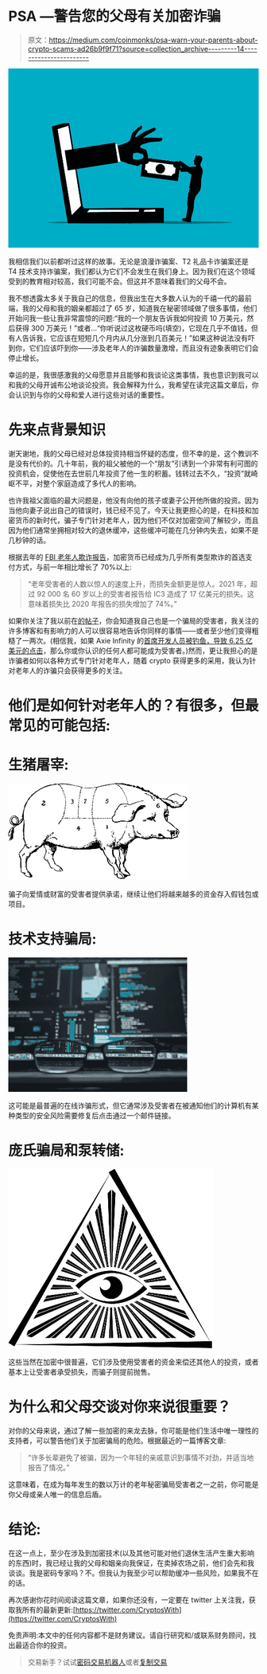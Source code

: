 # PSA —警告您的父母有关加密诈骗

> 原文：<https://medium.com/coinmonks/psa-warn-your-parents-about-crypto-scams-ad26b9f9f71?source=collection_archive---------14----------------------->

![](img/fc7a3d38e100d4e2165223af486457da.png)

我相信我们以前都听过这样的故事。无论是浪漫诈骗案、T2 礼品卡诈骗案还是 T4 技术支持诈骗案，我们都认为它们不会发生在我们身上。因为我们在这个领域受到的教育相对较高，我们可能不会。但这并不意味着我们的父母不会。

我不想透露太多关于我自己的信息，但我出生在大多数人认为的千禧一代的最前端，我的父母和我的姻亲都超过了 65 岁，知道我在秘密领域做了很多事情，他们开始问我一些让我非常震惊的问题:“我的一个朋友告诉我如何投资 10 万美元，然后获得 300 万美元！”或者…“你听说过这枚硬币吗(填空)，它现在几乎不值钱，但有人告诉我，它应该在短短几个月内从几分涨到几百美元！”如果这种说法没有吓到你，它们应该吓到你——涉及老年人的诈骗数量激增，而且没有迹象表明它们会停止增长。

幸运的是，我很感激我的父母愿意并且能够和我谈论这类事情，我也意识到我可以和我的父母开诚布公地谈论投资。我会解释为什么，我希望在读完这篇文章后，你会认识到与你的父母和爱人进行这些对话的重要性。

# 先来点背景知识

谢天谢地，我的父母已经对总体投资持相当怀疑的态度，但不幸的是，这个教训不是没有代价的。几十年前，我的祖父被他的一个“朋友”引诱到一个非常有利可图的投资机会，促使他在去世前几年投资了他一生的积蓄。钱转过去不久，“投资”就崎岖不平，对整个家庭造成了多代人的影响。

也许我祖父面临的最大问题是，他没有向他的孩子或妻子公开他所做的投资。因为当他向妻子说出自己的错误时，钱已经不见了。今天让我更担心的是，在科技和加密货币的新时代，骗子专门针对老年人，因为他们不仅对加密空间了解较少，而且因为他们通常坐拥相对较大的退休缓冲，这些缓冲可能在几分钟内失去，如果不是几秒钟的话。

根据去年的 [FBI 老年人欺诈报告](https://www.ic3.gov/Media/PDF/AnnualReport/2021_IC3ElderFraudReport.pdf)，加密货币已经成为几乎所有类型欺诈的首选支付方式，与前一年相比增长了 70%以上:

> “老年受害者的人数以惊人的速度上升，而损失金额更是惊人。2021 年，超过 92 000 名 60 岁以上的受害者报告给 IC3 造成了 17 亿美元的损失。这意味着损失比 2020 年报告的损失增加了 74%。”

如果你关注了我以前在[的帖子](/coinmonks/falling-victim-to-my-first-crypto-scam-61936c746a4a)，你会知道我自己也是一个骗局的受害者，我关注的许多博客和有影响力的人可以很容易地告诉你同样的事情——或者至少他们变得粗糙了一两次。(相信我，如果 Axie Infinity 的[首席开发人员被钓鱼，导致 6.25 亿美元的点击](https://www.theblock.co/post/156038/how-a-fake-job-offer-took-down-the-worlds-most-popular-crypto-game)，那么你或你认识的任何人都可能成为受害者。)然而，更让我担心的是诈骗者如何以各种方式专门针对老年人，随着 crypto 获得更多的采用，我认为针对老年人的诈骗只会获得更多的关注。

# 他们是如何针对老年人的？有很多，但最常见的可能包括:

# **生猪屠宰**:

![](img/5467d1697cdd6916be48ab91cb620110.png)

骗子向爱情或财富的受害者提供承诺，继续让他们将越来越多的资金存入假钱包或项目。

# **技术支持骗局**:

![](img/57a01fecf7706c6bd85efc3d9cdde8ed.png)

这可能是最普遍的在线诈骗形式，但它通常涉及受害者在被通知他们的计算机有某种类型的安全风险需要修复后点击通过一个邮件链接。

# **庞氏骗局和泵转储:**

![](img/7226045592ad598456fdb87c8f5871d6.png)

这些当然在加密中很普遍，它们涉及使用受害者的资金来偿还其他人的投资，或者基本上让受害者承受损失，而骗子则提前抛售。

# 为什么和父母交谈对你来说很重要？

对你的父母来说，通过了解一些加密的来龙去脉，你可能是他们生活中唯一理性的支持者，可以警告他们关于加密骗局的危险。根据最近的一篇博客文章:

> “许多长辈避免了被骗，因为一个年轻的亲戚意识到事情不对劲，并适当地报告了情况。”

这意味着，在成为每年发生的数以万计的老年秘密骗局受害者之一之前，你可能是你父母或亲人唯一的信息后盾。

# 结论:

在这一点上，至少在涉及到加密技术(以及其他可能对他们退休生活产生重大影响的东西)时，我已经让我的父母和姻亲向我保证，在卖掉农场之前，他们会先和我谈谈。我是密码专家吗？不。但我认为我至少可以帮助缓冲一些风险，如果我不在的话。

再次感谢你花时间阅读这篇文章，如果你还没有，一定要在 twitter 上关注我，获取我所有的最新更新:[https://twitter.com/CryptosWith](https://twitter.com/CryptosWith)

免责声明:本文中的任何内容都不是财务建议。请自行研究和/或联系财务顾问，找出最适合你的投资。

> 交易新手？试试[密码交易机器人](/coinmonks/crypto-trading-bot-c2ffce8acb2a)或者[复制交易](/coinmonks/top-10-crypto-copy-trading-platforms-for-beginners-d0c37c7d698c)
